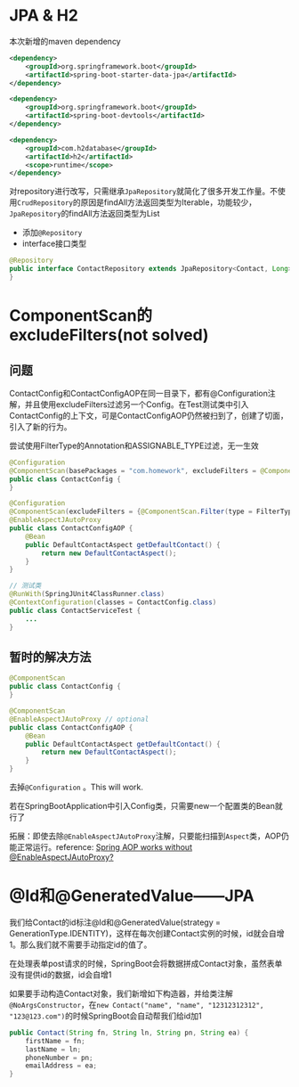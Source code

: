 # JPA & H2

本次新增的maven dependency

```xml
<dependency>
    <groupId>org.springframework.boot</groupId>
    <artifactId>spring-boot-starter-data-jpa</artifactId>
</dependency>

<dependency>
    <groupId>org.springframework.boot</groupId>
    <artifactId>spring-boot-devtools</artifactId>
</dependency>

<dependency>
    <groupId>com.h2database</groupId>
    <artifactId>h2</artifactId>
    <scope>runtime</scope>
</dependency>
```

对repository进行改写，只需继承`JpaRepository`就简化了很多开发工作量。不使用`CrudRepository`的原因是findAll方法返回类型为Iterable，功能较少，`JpaRepository`的findAll方法返回类型为List

* 添加`@Repository`
* interface接口类型

```java
@Repository
public interface ContactRepository extends JpaRepository<Contact, Long> {
}
```

# ComponentScan的excludeFilters(not solved)

## 问题

ContactConfig和ContactConfigAOP在同一目录下，都有@Configuration注解，并且使用excludeFilters过滤另一个Config。在Test测试类中引入ContactConfig的上下文，可是ContactConfigAOP仍然被扫到了，创建了切面，引入了新的行为。

尝试使用FilterType的Annotation和ASSIGNABLE_TYPE过滤，无一生效

```java
@Configuration
@ComponentScan(basePackages = "com.homework", excludeFilters = @ComponentScan.Filter(type = FilterType.ASSIGNABLE_TYPE, value = ContactConfigAOP.class))
public class ContactConfig {
}

@Configuration
@ComponentScan(excludeFilters = {@ComponentScan.Filter(type = FilterType.ASSIGNABLE_TYPE, value = ContactConfig.class)})
@EnableAspectJAutoProxy
public class ContactConfigAOP {
    @Bean
    public DefaultContactAspect getDefaultContact() {
        return new DefaultContactAspect();
    }
}

// 测试类
@RunWith(SpringJUnit4ClassRunner.class)
@ContextConfiguration(classes = ContactConfig.class)
public class ContactServiceTest {
	...
}
```

## 暂时的解决方法

```java
@ComponentScan
public class ContactConfig {
}

@ComponentScan
@EnableAspectJAutoProxy	// optional
public class ContactConfigAOP {
    @Bean
    public DefaultContactAspect getDefaultContact() {
        return new DefaultContactAspect();
    }
}
```

去掉`@Configuration` 。This will work.

若在SpringBootApplication中引入Config类，只需要new一个配置类的Bean就行了

拓展：即使去除`@EnableAspectJAutoProxy`注解，只要能扫描到`Aspect`类，AOP仍能正常运行。reference: [Spring AOP works without @EnableAspectJAutoProxy?](https://stackoverflow.com/questions/48625149/spring-aop-works-without-enableaspectjautoproxy)

# @Id和@GeneratedValue——JPA

我们给Contact的id标注@Id和@GeneratedValue(strategy = GenerationType.IDENTITY)，这样在每次创建Contact实例的时候，id就会自增1。那么我们就不需要手动指定id的值了。

在处理表单post请求的时候，SpringBoot会将数据拼成Contact对象，虽然表单没有提供id的数据，id会自增1

如果要手动构造Contact对象，我们新增如下构造器，并给类注解`@NoArgsConstructor`，在`new Contact("name", "name", "12312312312", "123@123.com")`的时候SpringBoot会自动帮我们给id加1

```java
public Contact(String fn, String ln, String pn, String ea) {
    firstName = fn;
    lastName = ln;
    phoneNumber = pn;
    emailAddress = ea;
}
```

